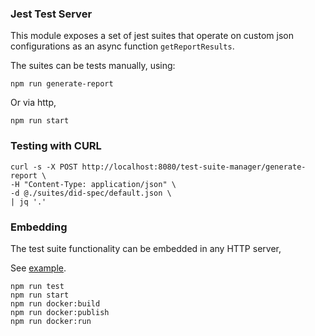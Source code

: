 ### Jest Test Server

This module exposes a set of jest suites that operate on custom json configurations as an async function `getReportResults`.

The suites can be tests manually, using:

```
npm run generate-report
```

Or via http,

```
npm run start
```

### Testing with CURL

```
curl -s -X POST http://localhost:8080/test-suite-manager/generate-report \
-H "Content-Type: application/json" \
-d @./suites/did-spec/default.json \
| jq '.'
```

### Embedding

The test suite functionality can be embedded in any HTTP server,

See [example](./routes/index.js).

```
npm run test
npm run start
npm run docker:build
npm run docker:publish
npm run docker:run
```
